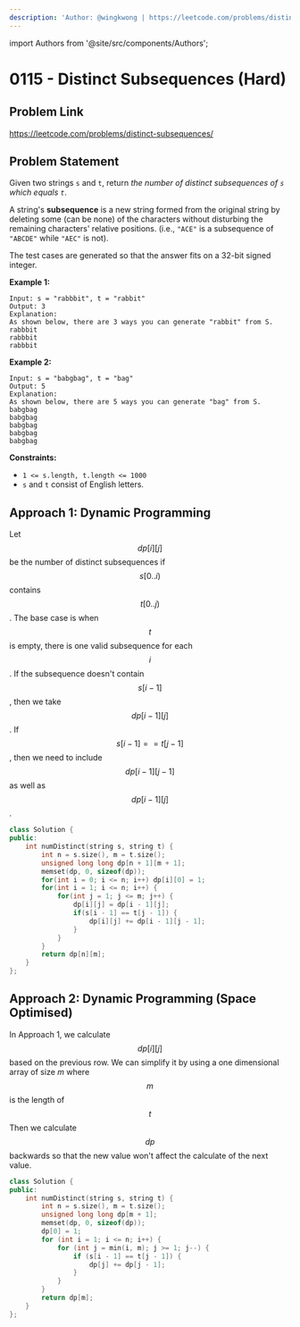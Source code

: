 ```yaml
---
description: 'Author: @wingkwong | https://leetcode.com/problems/distinct-subsequences/'
---
```


import Authors from '@site/src/components/Authors';

# 0115 - Distinct Subsequences (Hard)

## Problem Link

https://leetcode.com/problems/distinct-subsequences/

## Problem Statement

Given two strings `s` and `t`, return _the number of distinct subsequences of `s` which equals `t`_.

A string's **subsequence** is a new string formed from the original string by deleting some (can be none) of the characters without disturbing the remaining characters' relative positions. (i.e., `"ACE"` is a subsequence of `"ABCDE"` while `"AEC"` is not).

The test cases are generated so that the answer fits on a 32-bit signed integer.

**Example 1:**

```
Input: s = "rabbbit", t = "rabbit"
Output: 3
Explanation:
As shown below, there are 3 ways you can generate "rabbit" from S.
rabbbit
rabbbit
rabbbit
```

**Example 2:**

```
Input: s = "babgbag", t = "bag"
Output: 5
Explanation:
As shown below, there are 5 ways you can generate "bag" from S.
babgbag
babgbag
babgbag
babgbag
babgbag
```

**Constraints:**

* `1 <= s.length, t.length <= 1000`
* `s` and `t` consist of English letters.

## Approach 1: Dynamic Programming

Let $$dp[i][j]$$ be the number of distinct subsequences if $$s[0 .. i)$$contains $$t[0 .. j)$$. The base case is when $$t$$ is empty, there is one valid subsequence for each $$i$$. If the subsequence doesn't contain $$s[i - 1]$$, then we take $$dp[i - 1][j]$$. If $$s[i - 1] == t[j - 1]$$, then we need to include $$dp[i - 1][j - 1]$$ as well as $$dp[i - 1][j]$$.

<Authors names="@wingkwong"/>

```cpp
class Solution {
public:
    int numDistinct(string s, string t) {
        int n = s.size(), m = t.size();
        unsigned long long dp[n + 1][m + 1];
        memset(dp, 0, sizeof(dp));
        for(int i = 0; i <= n; i++) dp[i][0] = 1;
        for(int i = 1; i <= n; i++) {
            for(int j = 1; j <= m; j++) {
                dp[i][j] = dp[i - 1][j];
                if(s[i - 1] == t[j - 1]) {
                    dp[i][j] += dp[i - 1][j - 1];
                }
            }
        }
        return dp[n][m];
    }
};
```

## Approach 2: Dynamic Programming (Space Optimised)

In Approach 1, we calculate $$dp[i][j]$$ based on the previous row. We can simplify it by using a one dimensional array of size $m$ where $$m$$ is the length of $$t$$ Then we calculate $$dp$$ backwards so that the new value won't affect the calculate of the next value.

<Authors names="@wingkwong"/>

```cpp
class Solution {
public:
    int numDistinct(string s, string t) {
        int n = s.size(), m = t.size();
        unsigned long long dp[m + 1];
        memset(dp, 0, sizeof(dp));
        dp[0] = 1;
        for (int i = 1; i <= n; i++) {
            for (int j = min(i, m); j >= 1; j--) {
                if (s[i - 1] == t[j - 1]) {
                    dp[j] += dp[j - 1];
                }
            }
        }
        return dp[m];
    }
};
```
